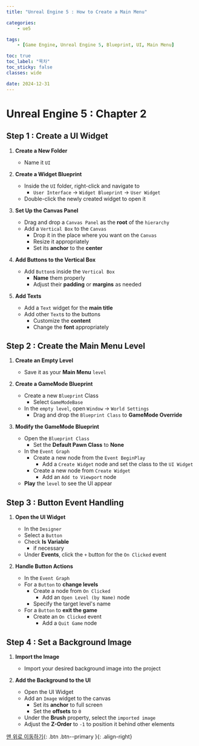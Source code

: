 ```yaml
---
title: "Unreal Engine 5 : How to Create a Main Menu"

categories:
    - ue5

tags:
    - [Game Engine, Unreal Engine 5, Blueprint, UI, Main Menu]

toc: true
toc_label: "목차"
toc_sticky: false
classes: wide

date: 2024-12-31
---
```


# Unreal Engine 5 : Chapter 2

## Step 1 : Create a UI Widget
1. **Create a New Folder**
   - Name it `UI`

2. **Create a Widget Blueprint**
   - Inside the `UI` folder, right-click and navigate to  
        * `User Interface` -> `Widget Blueprint` -> `User Widget`  
   - Double-click the newly created widget to open it

3. **Set Up the Canvas Panel**  
   - Drag and drop a `Canvas Panel` as the **root** of the `hierarchy`  
   - Add a `Vertical Box` to the `Canvas`  
        * Drop it in the place where you want on the `Canvas`
        * Resize it appropriately
        * Set its **anchor** to the **center**

4. **Add Buttons to the Vertical Box**  
   - Add `Button`s inside the `Vertical Box`  
        * **Name** them properly  
        * Adjust their **padding** or **margins** as needed  

5. **Add Texts**  
   - Add a `Text` widget for the **main title**  
   - Add other `Text`s to the buttons  
        * Customize the **content**  
        * Change the **font** appropriately  


## Step 2 : Create the Main Menu Level
1. **Create an Empty Level**  
   - Save it as your **Main Menu** `level`

2. **Create a GameMode Blueprint**  
   - Create a new `Blueprint` Class  
        * Select `GameModeBase`  
   - In the `empty level`, open `Window` -> `World Settings`  
        * Drag and drop the `Blueprint Class` to **GameMode Override**

3. **Modify the GameMode Blueprint**  
   - Open the `Blueprint Class`  
        * Set the **Default Pawn Class** to **None**  
   - In the `Event Graph`  
        * Create a new node from the `Event BeginPlay`  
            + Add a `Create Widget` node and set the class to the `UI Widget`  
        * Create a new node from `Create Widget`
            + Add an `Add to Viewport` node  
   - **Play** the `level` to see the UI appear


## Step 3 : Button Event Handling
1. **Open the UI Widget**  
   - In the `Designer`
   - Select a `Button`  
   - Check **Is Variable**
        * if necessary  
   - Under **Events**, click the `+` button for the `On Clicked` event

2. **Handle Button Actions**  
   - In the `Event Graph`  
   - For a `Button` to **change levels**  
        * Create a node from `On Clicked`  
            + Add an `Open Level (by Name)` node  
        * Specify the target level's name  
   - For a `Button` to **exit the game**  
        * Create an `On Clicked` event  
            + Add a `Quit Game` node


## Step 4 : Set a Background Image
1. **Import the Image**  
   - Import your desired background image into the project

2. **Add the Background to the UI**  
   - Open the UI Widget  
   - Add an `Image` widget to the canvas  
        * Set its **anchor** to full screen  
        * Set the **offsets** to `0`  
   - Under the **Brush** property, select the `imported image`  
   - Adjust the **Z-Order** to `-1` to position it behind other elements



[맨 위로 이동하기](#){: .btn .btn--primary }{: .align-right}